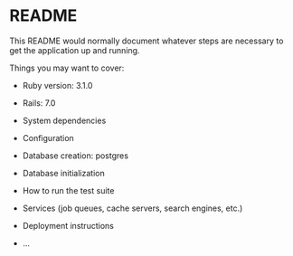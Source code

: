 # README

This README would normally document whatever steps are necessary to get the
application up and running.

Things you may want to cover:

* Ruby version: 3.1.0

* Rails: 7.0

* System dependencies

* Configuration

* Database creation: postgres

* Database initialization

* How to run the test suite

* Services (job queues, cache servers, search engines, etc.)

* Deployment instructions

* ...
